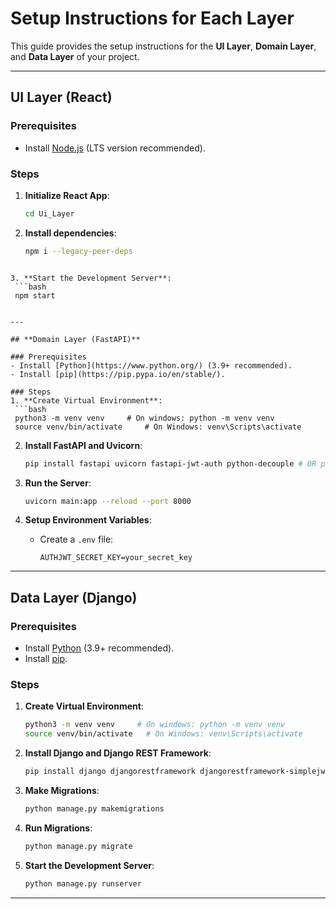 # Setup Instructions for Each Layer

This guide provides the setup instructions for the **UI Layer**, **Domain Layer**, and **Data Layer** of your project.

---

## **UI Layer (React)**

### Prerequisites
- Install [Node.js](https://nodejs.org/) (LTS version recommended).

### Steps
1. **Initialize React App**:
   ```bash
   cd Ui_Layer
   ```

2. **Install dependencies**:
   ```bash
   npm i --legacy-peer-deps
   ```
  ```

3. **Start the Development Server**:
   ```bash
   npm start
   ```
  ```

---

## **Domain Layer (FastAPI)**

### Prerequisites
- Install [Python](https://www.python.org/) (3.9+ recommended).
- Install [pip](https://pip.pypa.io/en/stable/).

### Steps
1. **Create Virtual Environment**:
   ```bash
   python3 -m venv venv     # On windows: python -m venv venv
   source venv/bin/activate     # On Windows: venv\Scripts\activate
   ```

2. **Install FastAPI and Uvicorn**:
   ```bash
   pip install fastapi uvicorn fastapi-jwt-auth python-decouple # OR pip install "fastapi[all]"
   ```

    
4. **Run the Server**:
   ```bash
   uvicorn main:app --reload --port 8000
   ```

5. **Setup Environment Variables**:
   - Create a `.env` file:
     ```env
     AUTHJWT_SECRET_KEY=your_secret_key
     ```

---

## **Data Layer (Django)**

### Prerequisites
- Install [Python](https://www.python.org/) (3.9+ recommended).
- Install [pip](https://pip.pypa.io/en/stable/).

### Steps
1. **Create Virtual Environment**:
   ```bash
   python3 -m venv venv     # On windows: python -m venv venv
   source venv/bin/activate   # On Windows: venv\Scripts\activate
   ```

2. **Install Django and Django REST Framework**:
   ```bash
   pip install django djangorestframework djangorestframework-simplejwt 
   ```


4. **Make Migrations**:
   ```bash
   python manage.py makemigrations
   ```

4. **Run Migrations**:
   ```bash
   python manage.py migrate
   ```

5. **Start the Development Server**:
   ```bash
   python manage.py runserver
   ```

---